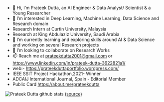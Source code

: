 - 👋 Hi, I’m Prateek Dutta, an AI Engineer & Data Analyst/ Scientist & a Young Researcher
- 👀 I’m interested in Deep Learning, Machine Learning, Data Science and Research domain
- Research Intern at Curtin University, Malaysia
- Research at King Abdulaziz University, Saudi Arabia
- 🌱 I’m currently learning and exploring skills around AI & Data Science and working on several Research projects
- 💞️ I’m looking to collaborate on Research Works
- 📫 Reach me at prateekdutta2001@gmail.com or https://www.linkedin.com/in/prateek-dutta-3622821a1/ 
- web:- https://prateekduttaportfolio.wordpress.com/
- IEEE SSIT Project Hackathon,2021- Winner
- ADCAIJ International Journal, Spain - Editorial Member
- Public Card https://about.me/prateekdutta

![Prateek Dutta github stats](https://github-readme-stats.vercel.app/api?username=PrateekDutta2001&show_icons=true)
 [(source)](https://github.com/anuraghazra/github-readme-stats)

<!---
PrateekDutta2001/PrateekDutta2001 is a ✨ special ✨ repository because its `README.md` (this file) appears on your GitHub profile.
You can click the Preview link to take a look at your changes.
--->
